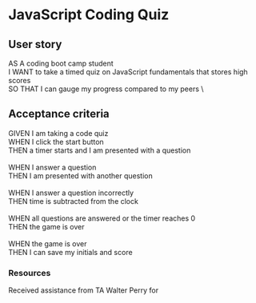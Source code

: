 # JavaScript Coding Quiz

## User story
AS A coding boot camp student \
I WANT to take a timed quiz on JavaScript fundamentals that stores high scores \
SO THAT I can gauge my progress compared to my peers \

## Acceptance criteria
GIVEN I am taking a code quiz \
WHEN I click the start button \
THEN a timer starts and I am presented with a question \
\
WHEN I answer a question \
THEN I am presented with another question \
\
WHEN I answer a question incorrectly \
THEN time is subtracted from the clock \
\
WHEN all questions are answered or the timer reaches 0 \
THEN the game is over \
\
WHEN the game is over \
THEN I can save my initials and score 

### Resources
Received assistance from TA Walter Perry for 
